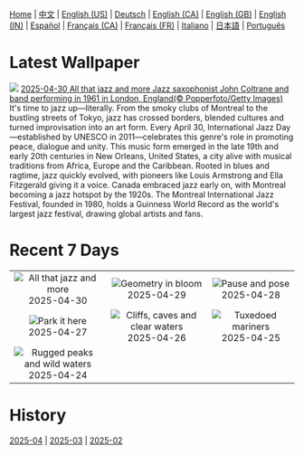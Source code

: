 [Home](../README.md) | [中文](zh-CN.md) | [English (US)](en-US.md) | [Deutsch](de-DE.md) | [English (CA)](en-CA.md) | [English (GB)](en-GB.md) | [English (IN)](en-IN.md) | [Español](es-ES.md) | [Français (CA)](fr-CA.md) | [Français (FR)](fr-FR.md) | [Italiano](it-IT.md) | [日本語](ja-JP.md) | [Português](pt-BR.md)

# Latest Wallpaper
![](https://www.bing.com/th?id=OHR.ColtraneBand_EN-CA8272011820_UHD.jpg)
[2025-04-30 All that jazz and more Jazz saxophonist John Coltrane and band performing in 1961 in London, England(© Popperfoto/Getty Images)](https://www.bing.com/th?id=OHR.ColtraneBand_EN-CA8272011820_UHD.jpg)
It's time to jazz up—literally. From the smoky clubs of Montreal to the bustling streets of Tokyo, jazz has crossed borders, blended cultures and turned improvisation into an art form. Every April 30, International Jazz Day—established by UNESCO in 2011—celebrates this genre's role in promoting peace, dialogue and unity. This music form emerged in the late 19th and early 20th centuries in New Orleans, United States, a city alive with musical traditions from Africa, Europe and the Caribbean. Rooted in blues and ragtime, jazz quickly evolved, with pioneers like Louis Armstrong and Ella Fitzgerald giving it a voice. Canada embraced jazz early on, with Montreal becoming a jazz hotspot by the 1920s. The Montreal International Jazz Festival, founded in 1980, holds a Guinness World Record as the world's largest jazz festival, drawing global artists and fans.

# Recent 7 Days
|  |  |  |
|:---:|:---:|:---:|
| ![](https://www.bing.com/th?id=OHR.ColtraneBand_EN-CA8272011820_400x240.jpg "All that jazz and more") 2025-04-30 | ![](https://www.bing.com/th?id=OHR.GardensVillandry_EN-CA7797620166_400x240.jpg "Geometry in bloom") 2025-04-29 | ![](https://www.bing.com/th?id=OHR.OrangeImpala_EN-CA7752458355_400x240.jpg "Pause and pose") 2025-04-28 |
| ![](https://www.bing.com/th?id=OHR.RedwoodGrove_EN-CA7714485846_400x240.jpg "Park it here") 2025-04-27 | ![](https://www.bing.com/th?id=OHR.BrucePeninsula_EN-CA7672437122_400x240.jpg "Cliffs, caves and clear waters") 2025-04-26 | ![](https://www.bing.com/th?id=OHR.MagellanicPenguin_EN-CA7639828073_400x240.jpg "Tuxedoed mariners") 2025-04-25 |
| ![](https://www.bing.com/th?id=OHR.KenaiSpires_EN-CA7607198416_400x240.jpg "Rugged peaks and wild waters") 2025-04-24 |  |  |

# History
[2025-04](../archives/wallpaper/en-CA/w_2025_04.md) | [2025-03](../archives/wallpaper/en-CA/w_2025_03.md) | [2025-02](../archives/wallpaper/en-CA/w_2025_02.md)
